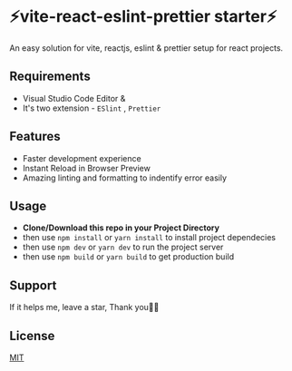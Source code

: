 # ⚡vite-react-eslint-prettier starter⚡

An easy solution for vite, reactjs, eslint & prettier setup for react projects.

## Requirements

-   Visual Studio Code Editor &
-   It's two extension - `ESlint` , `Prettier`

## Features

-   Faster development experience
-   Instant Reload in Browser Preview
-   Amazing linting and formatting to indentify error easily

## Usage

-   **Clone/Download this repo in your Project Directory**
-   then use ```npm install``` or ```yarn install``` to install project dependecies
-   then use ```npm dev``` or ```yarn dev``` to run the project server
-   then use ```npm build``` or ```yarn build``` to get production build

## Support

If it helps me, leave a star, Thank you💖💖

## License

[MIT](https://choosealicense.com/licenses/mit/)
